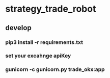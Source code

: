 # strategy_trade_robot
## develop
### pip3 install -r requirements.txt
### set your excahnge apiKey
### gunicorn -c gunicorn.py trade_okx:app